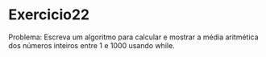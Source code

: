 # Exercicio22
Problema: Escreva um algoritmo para calcular e mostrar a média aritmética dos números inteiros entre 1 e 1000 usando while.
